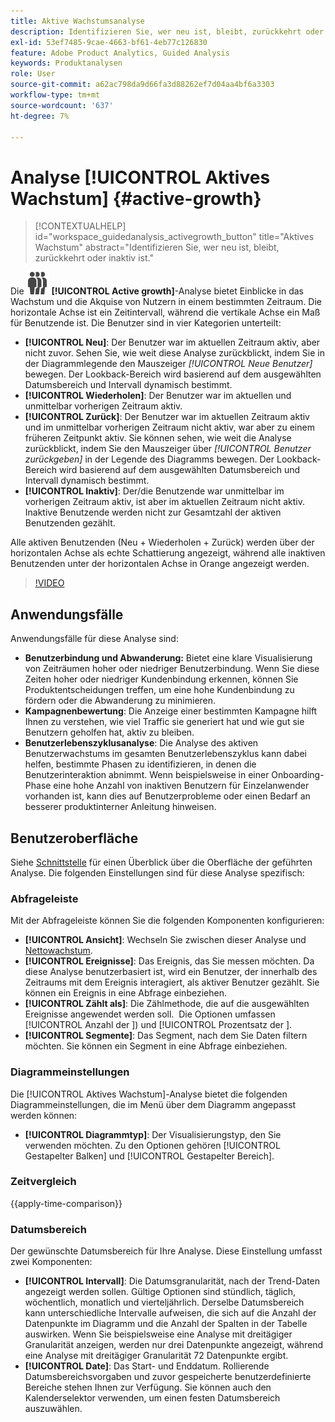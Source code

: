 ```yaml
---
title: Aktive Wachstumsanalyse
description: Identifizieren Sie, wer neu ist, bleibt, zurückkehrt oder inaktiv ist.
exl-id: 53ef7485-9cae-4663-bf61-4eb77c126830
feature: Adobe Product Analytics, Guided Analysis
keywords: Produktanalysen
role: User
source-git-commit: a62ac798da9d66fa3d88262ef7d04aa4bf6a3303
workflow-type: tm+mt
source-wordcount: '637'
ht-degree: 7%

---
```


# Analyse [!UICONTROL Aktives Wachstum] {#active-growth}

<!-- markdownlint-disable MD034 -->

>[!CONTEXTUALHELP]
>id="workspace_guidedanalysis_activegrowth_button"
>title="Aktives Wachstum"
>abstract="Identifizieren Sie, wer neu ist, bleibt, zurückkehrt oder inaktiv ist."

<!-- markdownlint-enable MD034 -->


Die ![PeopleGroup](/help/assets/icons/PeopleGroup.svg) **[!UICONTROL Active growth]**-Analyse bietet Einblicke in das Wachstum und die Akquise von Nutzern in einem bestimmten Zeitraum. Die horizontale Achse ist ein Zeitintervall, während die vertikale Achse ein Maß für Benutzende ist. Die Benutzer sind in vier Kategorien unterteilt:

* **[!UICONTROL Neu]**: Der Benutzer war im aktuellen Zeitraum aktiv, aber nicht zuvor. Sehen Sie, wie weit diese Analyse zurückblickt, indem Sie in der Diagrammlegende den Mauszeiger _[!UICONTROL Neue Benutzer]_ bewegen. Der Lookback-Bereich wird basierend auf dem ausgewählten Datumsbereich und Intervall dynamisch bestimmt.
* **[!UICONTROL Wiederholen]**: Der Benutzer war im aktuellen und unmittelbar vorherigen Zeitraum aktiv.
* **[!UICONTROL Zurück]**: Der Benutzer war im aktuellen Zeitraum aktiv und im unmittelbar vorherigen Zeitraum nicht aktiv, war aber zu einem früheren Zeitpunkt aktiv. Sie können sehen, wie weit die Analyse zurückblickt, indem Sie den Mauszeiger über _[!UICONTROL Benutzer zurückgeben]_ in der Legende des Diagramms bewegen. Der Lookback-Bereich wird basierend auf dem ausgewählten Datumsbereich und Intervall dynamisch bestimmt.
* **[!UICONTROL Inaktiv]**: Der/die Benutzende war unmittelbar im vorherigen Zeitraum aktiv, ist aber im aktuellen Zeitraum nicht aktiv. Inaktive Benutzende werden nicht zur Gesamtzahl der aktiven Benutzenden gezählt.

Alle aktiven Benutzenden (Neu + Wiederholen + Zurück) werden über der horizontalen Achse als echte Schattierung angezeigt, während alle inaktiven Benutzenden unter der horizontalen Achse in Orange angezeigt werden.


>[!VIDEO](https://video.tv.adobe.com/v/3421667/?learn=on)

## Anwendungsfälle

Anwendungsfälle für diese Analyse sind:

* **Benutzerbindung und Abwanderung:** Bietet eine klare Visualisierung von Zeiträumen hoher oder niedriger Benutzerbindung. Wenn Sie diese Zeiten hoher oder niedriger Kundenbindung erkennen, können Sie Produktentscheidungen treffen, um eine hohe Kundenbindung zu fördern oder die Abwanderung zu minimieren.
* **Kampagnenbewertung**: Die Anzeige einer bestimmten Kampagne hilft Ihnen zu verstehen, wie viel Traffic sie generiert hat und wie gut sie Benutzern geholfen hat, aktiv zu bleiben.
* **Benutzerlebenszyklusanalyse**: Die Analyse des aktiven Benutzerwachstums im gesamten Benutzerlebenszyklus kann dabei helfen, bestimmte Phasen zu identifizieren, in denen die Benutzerinteraktion abnimmt. Wenn beispielsweise in einer Onboarding-Phase eine hohe Anzahl von inaktiven Benutzern für Einzelanwender vorhanden ist, kann dies auf Benutzerprobleme oder einen Bedarf an besserer produktinterner Anleitung hinweisen.

## Benutzeroberfläche

Siehe [Schnittstelle](../overview.md#interface) für einen Überblick über die Oberfläche der geführten Analyse. Die folgenden Einstellungen sind für diese Analyse spezifisch:

### Abfrageleiste

Mit der Abfrageleiste können Sie die folgenden Komponenten konfigurieren:

* **[!UICONTROL Ansicht]**: Wechseln Sie zwischen dieser Analyse und [Nettowachstum](net-growth.md).
* **[!UICONTROL Ereignisse]**: Das Ereignis, das Sie messen möchten. Da diese Analyse benutzerbasiert ist, wird ein Benutzer, der innerhalb des Zeitraums mit dem Ereignis interagiert, als aktiver Benutzer gezählt. Sie können ein Ereignis in eine Abfrage einbeziehen.
* **[!UICONTROL Zählt als]**: Die Zählmethode, die auf die ausgewählten Ereignisse angewendet werden soll.  Die Optionen umfassen [!UICONTROL Anzahl der ]) und [!UICONTROL Prozentsatz der ].
* **[!UICONTROL Segmente]**: Das Segment, nach dem Sie Daten filtern möchten. Sie können ein Segment in eine Abfrage einbeziehen.

### Diagrammeinstellungen

Die [!UICONTROL Aktives Wachstum]-Analyse bietet die folgenden Diagrammeinstellungen, die im Menü über dem Diagramm angepasst werden können:

* **[!UICONTROL Diagrammtyp]**: Der Visualisierungstyp, den Sie verwenden möchten. Zu den Optionen gehören [!UICONTROL Gestapelter Balken] und [!UICONTROL Gestapelter Bereich].

### Zeitvergleich

{{apply-time-comparison}}

### Datumsbereich

Der gewünschte Datumsbereich für Ihre Analyse. Diese Einstellung umfasst zwei Komponenten:

* **[!UICONTROL Intervall]**: Die Datumsgranularität, nach der Trend-Daten angezeigt werden sollen. Gültige Optionen sind stündlich, täglich, wöchentlich, monatlich und vierteljährlich. Derselbe Datumsbereich kann unterschiedliche Intervalle aufweisen, die sich auf die Anzahl der Datenpunkte im Diagramm und die Anzahl der Spalten in der Tabelle auswirken. Wenn Sie beispielsweise eine Analyse mit dreitägiger Granularität anzeigen, werden nur drei Datenpunkte angezeigt, während eine Analyse mit dreitägiger Granularität 72 Datenpunkte ergibt.
* **[!UICONTROL Date]**: Das Start- und Enddatum. Rollierende Datumsbereichsvorgaben und zuvor gespeicherte benutzerdefinierte Bereiche stehen Ihnen zur Verfügung. Sie können auch den Kalenderselektor verwenden, um einen festen Datumsbereich auszuwählen.

<!--
## Example

See below for an example of the analysis.

![Active time compare](../assets/active-growth-compare.png)

-->
